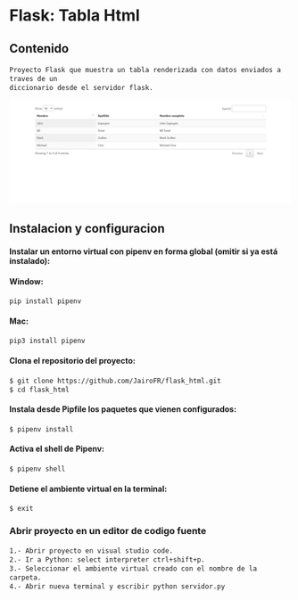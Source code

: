 #   Flask: Tabla Html

## Contenido

    Proyecto Flask que muestra un tabla renderizada con datos enviados a traves de un 
    diccionario desde el servidor flask.  


![Demostracion](Captura.PNG) 

## **Instalacion y configuracion**

#### Instalar un entorno virtual con  pipenv en forma global (omitir si ya está instalado):      
#### Window:
    pip install pipenv

#### Mac:
    pip3 install pipenv



#### Clona el repositorio del proyecto: 


    $ git clone https://github.com/JairoFR/flask_html.git
    $ cd flask_html                                    
 

####  Instala desde Pipfile los paquetes que vienen configurados: 
    $ pipenv install

####  Activa el shell de Pipenv:
    $ pipenv shell

####  Detiene  el ambiente virtual en la terminal:
    $ exit


### Abrir proyecto en un editor de codigo fuente

    1.- Abrir proyecto en visual studio code.
    2.- Ir a Python: select interpreter ctrl+shift+p.
    3.- Seleccionar el ambiente virtual creado con el nombre de la carpeta.
    4.- Abrir nueva terminal y escribir python servidor.py
